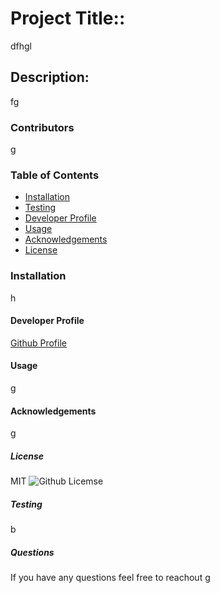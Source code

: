 
# Project Title::
dfhgl


## Description:
fg

### Contributors
g

### Table of Contents
* [Installation](#installation)
* [Testing](#testing)
* [Developer Profile](#userName)
* [Usage](#usage)
* [Acknowledgements](#credits)
* [License](#license)


### Installation
h

#### Developer Profile
[Github Profile](https://github.com/g)


#### Usage
g

#### Acknowledgements
g





##### License
MIT
![Github Licemse](https://img.shields.io/badge/license-MIT-blue.svg)


##### Testing
b


##### Questions 
If you have any questions feel free to reachout
g

 